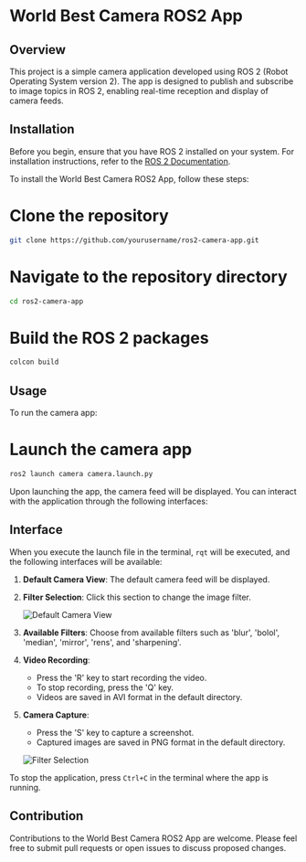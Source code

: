 
# World Best Camera ROS2 App

## Overview

This project is a simple camera application developed using ROS 2 (Robot Operating System version 2). The app is designed to publish and subscribe to image topics in ROS 2, enabling real-time reception and display of camera feeds.

## Installation

Before you begin, ensure that you have ROS 2 installed on your system. For installation instructions, refer to the [ROS 2 Documentation](https://docs.ros.org/en/galactic/Installation.html).

To install the World Best Camera ROS2 App, follow these steps:


# Clone the repository
```bash
git clone https://github.com/yourusername/ros2-camera-app.git
```
# Navigate to the repository directory
```bash
cd ros2-camera-app
```
# Build the ROS 2 packages
```bash
colcon build
```

## Usage

To run the camera app:


# Launch the camera app
```bash
ros2 launch camera camera.launch.py
```

Upon launching the app, the camera feed will be displayed. You can interact with the application through the following interfaces:

## Interface

When you execute the launch file in the terminal, `rqt` will be executed, and the following interfaces will be available:

1. **Default Camera View**: The default camera feed will be displayed.

2. **Filter Selection**: Click this section to change the image filter.

   ![Default Camera View](https://github.com/junroun/world_best_camera_ros2/assets/162243442/d5d2e7e6-d9f4-419e-bd5a-c571db994012)

3. **Available Filters**: Choose from available filters such as 'blur', 'bolol', 'median', 'mirror', 'rens', and 'sharpening'.

4. **Video Recording**:
   - Press the 'R' key to start recording the video.
   - To stop recording, press the 'Q' key.
   - Videos are saved in AVI format in the default directory.

5. **Camera Capture**:
   - Press the 'S' key to capture a screenshot.
   - Captured images are saved in PNG format in the default directory.

   ![Filter Selection](https://github.com/junroun/world_best_camera_ros2/assets/162243442/c5d57908-846d-4435-8e6f-39eeeb84ae9b)

To stop the application, press `Ctrl+C` in the terminal where the app is running.

## Contribution

Contributions to the World Best Camera ROS2 App are welcome. Please feel free to submit pull requests or open issues to discuss proposed changes.
```
